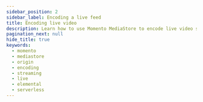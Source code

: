 ```yaml
---
sidebar_position: 2
sidebar_label: Encoding a live feed
title: Encoding live video
description: Learn how to use Momento MediaStore to encode live video streams
pagination_next: null
hide_title: true
keywords:
  - momento
  - mediastore
  - origin
  - encoding
  - streaming
  - live
  - elemental
  - serverless
---
```

